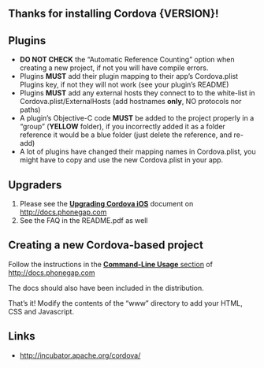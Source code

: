 Thanks for installing Cordova {VERSION}!
----------------------------------------

Plugins
-------

-   **DO NOT CHECK** the “Automatic Reference Counting” option when creating a new project, if not you will have compile errors.
-   Plugins **MUST** add their plugin mapping to their app’s Cordova.plist Plugins key, if not they will not work (see your plugin’s README)
-   Plugins **MUST** add any external hosts they connect to to the white-list in Cordova.plist/ExternalHosts (add hostnames **only**, NO protocols nor paths)
-   A plugin’s Objective-C code **MUST** be added to the project properly in a “group” (**YELLOW** folder), if you incorrectly added it as a folder reference it would be a blue folder (just delete the reference, and re-add)
-   A lot of plugins have changed their mapping names in Cordova.plist, you might have to copy and use the new Cordova.plist in your app.

  

Upgraders
---------

1.  Please see the [**Upgrading Cordova iOS**](http://docs.phonegap.com/en/edge/guide_upgrading_index.md.html) document on <http://docs.phonegap.com>
2.  See the FAQ in the README.pdf as well

  

Creating a new Cordova-based project
------------------------------------

Follow the instructions in the [**Command-Line Usage** section](http://docs.phonegap.com/en/edge/guide_command-line_index.md.html#Command-Line%20Usage) of <http://docs.phonegap.com>

The docs should also have been included in the distribution.

  

That’s it! Modify the contents of the “www” directory to add your HTML, CSS and Javascript.  

Links
-----

-   <http://incubator.apache.org/cordova/>

  
